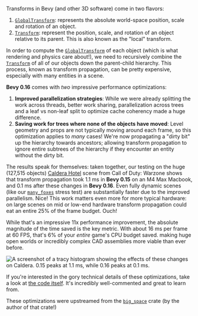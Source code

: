 Transforms in Bevy (and other 3D software) come in two flavors:

1. [`GlobalTransform`]: represents the absolute world-space position, scale and rotation of an object.
2. [`Transform`]: represent the position, scale, and rotation of an object relative to its parent. This is also known as the "local" transform.

In order to compute the [`GlobalTransform`] of each object (which is what rendering and physics care about!),
we need to recursively combine the [`Transform`] of all of our objects down the parent-child hierarchy.
This process, known as transform propagation, can be pretty expensive, especially with many entities in a scene.

**Bevy 0.16** comes with *two* impressive performance optimizations:

1. **Improved parallelization strategies**: While we were already splitting the work across threads,
better work sharing, parallelization across trees and a leaf vs non-leaf split to optimize cache coherency made a huge difference.
2. **Saving work for trees where none of the objects have moved**: Level geometry and props are not typically moving around each frame, so this optimization applies to *many* cases! We're now propagating a "dirty bit" up the hierarchy towards ancestors; allowing transform propagation to ignore entire subtrees of the hierarchy if they encounter an entity without the dirty bit.

The results speak for themselves: taken together, our testing on the huge (127,515 objects) [Caldera Hotel] scene  from Call of Duty: Warzone shows that transform propagation took 1.1 ms in **Bevy 0.15** on an M4 Max Macbook, and 0.1 ms after these changes in **Bevy 0.16**.
Even fully dynamic scenes (like our [`many_foxes`] stress test) are substantially faster due to the improved parallelism. Nice!
This work matters even more for more typical hardware: on large scenes on mid or low-end hardware transform propagation could eat an entire 25% of the frame budget. Ouch!

While that's an impressive 11x performance improvement, the absolute magnitude of the time saved is the key metric.
With about 16 ms per frame at 60 FPS, that's 6% of your *entire* game's CPU budget saved. making huge open worlds or incredibly complex CAD assemblies more viable than ever before.

![A screenshot of a `tracy` histogram showing the effects of these changes on Caldera. 0.15 peaks at 1.1 ms, while 0.16 peaks at 0.1 ms.][caldera-transform-propagation-bench]

If you're interested in the gory technical details of these optimizations, take a look at [the code itself].
It's incredibly well-commented and great to learn from.

These optimizations were upstreamed from the [`big_space`] crate (by the author of that crate!)

[Caldera Hotel]: https://github.com/Activision/caldera
[the code itself]: https://github.com/bevyengine/bevy/blob/b0c446739888705d3e95b640e9d13e0f1f53f06d/crates/bevy_transform/src/systems.rs#L12
[caldera-transform-propagation-bench]: caldera-transform-propagation-bench.jpg
[`many_foxes`]: https://github.com/bevyengine/bevy/blob/main/examples/stress_tests/many_foxes.rs
[`big_space`]: https://github.com/aevyrie/big_space
[`GlobalTransform`]: https://docs.rs/bevy/0.16.0/bevy/transform/components/struct.GlobalTransform.html
[`Transform`]: https://docs.rs/bevy/0.16.0/bevy/transform/components/struct.Transform.html